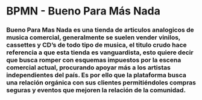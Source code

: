 # BPMN - Bueno Para Más Nada

### Bueno Para Mas Nada es una tienda de articulos analogicos de musica comercial, generalmente se suelen vender vinilos, cassettes y CD’s de todo tipo de musica, el titulo crudo hace referencia a que esta tienda es vanguardista, esto quiere decir que busca romper con esquemas impuestos por la escena comercial actual, procurando apoyar más a los artistas independientes del país. Es por ello que la plataforma busca una relación orgánica con sus clientes permitiéndoles compras seguras y eventos que mejoren la relación de la comunidad.
